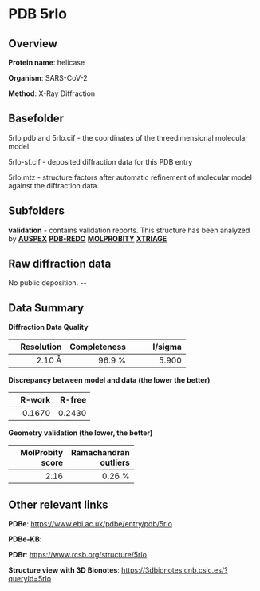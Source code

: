 # PDB 5rlo

## Overview

**Protein name**: helicase

**Organism**: SARS-CoV-2

**Method**: X-Ray Diffraction



## Basefolder

5rlo.pdb and 5rlo.cif - the coordinates of the threedimensional molecular model

5rlo-sf.cif - deposited diffraction data for this PDB entry

5rlo.mtz - structure factors after automatic refinement of molecular model against the diffraction data.

## Subfolders





**validation** - contains validation reports. This structure has been analyzed by [**AUSPEX**](https://github.com/thorn-lab/coronavirus_structural_task_force/tree/master/pdb/helicase/SARS-CoV-2/5rlo/validation/auspex) [**PDB-REDO**](https://github.com/thorn-lab/coronavirus_structural_task_force/tree/master/pdb/helicase/SARS-CoV-2/5rlo/validation/pdb-redo) [**MOLPROBITY**](https://github.com/thorn-lab/coronavirus_structural_task_force/tree/master/pdb/helicase/SARS-CoV-2/5rlo/validation/molprobity) [**XTRIAGE**](https://github.com/thorn-lab/coronavirus_structural_task_force/blob/master/pdb/helicase/SARS-CoV-2/5rlo/validation/Xtriage_output.log)  



## Raw diffraction data

No public deposition. --<br> 

## Data Summary
**Diffraction Data Quality**

|   | Resolution | Completeness| I/sigma |
|---|-------------:|----------------:|--------------:|
|   |2.10 Å|96.9  %|<img width=50/>5.900|

**Discrepancy between model and data (the lower the better)**

|   | **R-work**| **R-free**   
|---|-------------:|----------------:|           
||  0.1670|  0.2430|

**Geometry validation (the lower, the better)**

|   |**MolProbity<br>score**| **Ramachandran<br>outliers** 
|---|-------------:|----------------:|
||  2.16|  0.26 %|

 

 



## Other relevant links 
**PDBe**:  https://www.ebi.ac.uk/pdbe/entry/pdb/5rlo

**PDBe-KB**:  
 
**PDBr**: https://www.rcsb.org/structure/5rlo 

**Structure view with 3D Bionotes**: https://3dbionotes.cnb.csic.es/?queryId=5rlo

